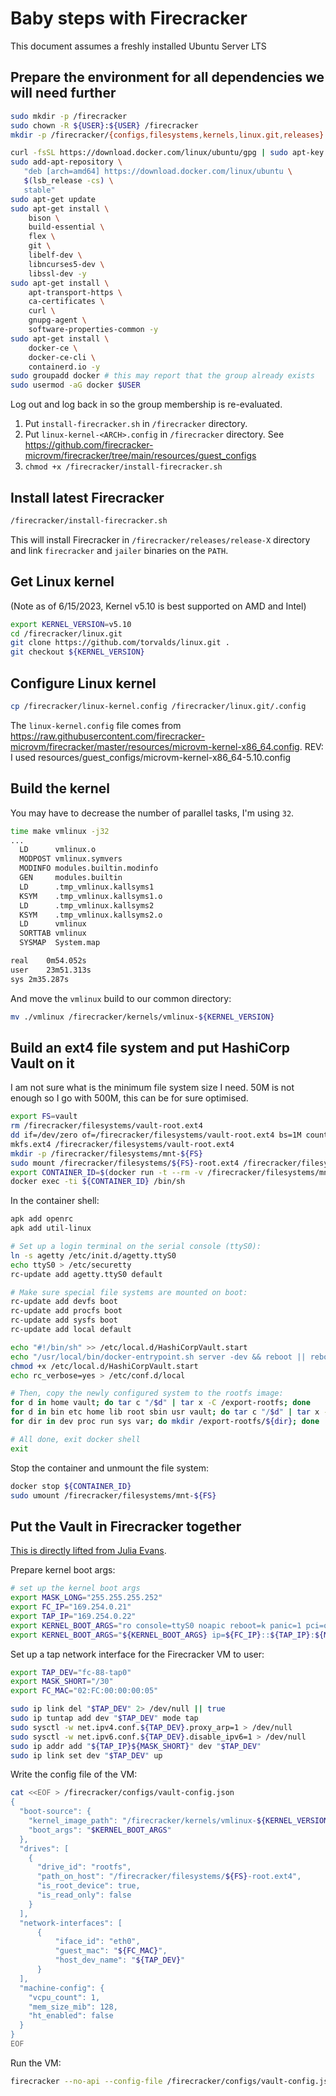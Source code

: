 # Baby steps with Firecracker

This document assumes a freshly installed Ubuntu Server LTS

## Prepare the environment for all dependencies we will need further

```sh
sudo mkdir -p /firecracker
sudo chown -R ${USER}:${USER} /firecracker
mkdir -p /firecracker/{configs,filesystems,kernels,linux.git,releases}
```

```sh
curl -fsSL https://download.docker.com/linux/ubuntu/gpg | sudo apt-key add -
sudo add-apt-repository \
   "deb [arch=amd64] https://download.docker.com/linux/ubuntu \
   $(lsb_release -cs) \
   stable"
sudo apt-get update
sudo apt-get install \
    bison \
    build-essential \
    flex \
    git \
    libelf-dev \
    libncurses5-dev \
    libssl-dev -y
sudo apt-get install \
    apt-transport-https \
    ca-certificates \
    curl \
    gnupg-agent \
    software-properties-common -y
sudo apt-get install \
    docker-ce \
    docker-ce-cli \
    containerd.io -y
sudo groupadd docker # this may report that the group already exists
sudo usermod -aG docker $USER
```

Log out and log back in so the group membership is re-evaluated.

1. Put `install-firecracker.sh` in `/firecracker` directory.
2. Put `linux-kernel-<ARCH>.config` in `/firecracker` directory. 
See https://github.com/firecracker-microvm/firecracker/tree/main/resources/guest_configs
3. `chmod +x /firecracker/install-firecracker.sh`

## Install latest Firecracker

```sh
/firecracker/install-firecracker.sh
```

This will install Firecracker in `/firecracker/releases/release-X` directory and link `firecracker` and `jailer` binaries on the `PATH`.

## Get Linux kernel
(Note as of 6/15/2023, Kernel v5.10 is best supported on AMD and Intel)
```sh
export KERNEL_VERSION=v5.10
cd /firecracker/linux.git
git clone https://github.com/torvalds/linux.git .
git checkout ${KERNEL_VERSION}
```

## Configure Linux kernel

```sh
cp /firecracker/linux-kernel.config /firecracker/linux.git/.config
```

The `linux-kernel.config` file comes from https://raw.githubusercontent.com/firecracker-microvm/firecracker/master/resources/microvm-kernel-x86_64.config.
REV: I used resources/guest_configs/microvm-kernel-x86_64-5.10.config
## Build the kernel

You may have to decrease the number of parallel tasks, I'm using `32`.

```sh
time make vmlinux -j32
...
  LD      vmlinux.o
  MODPOST vmlinux.symvers
  MODINFO modules.builtin.modinfo
  GEN     modules.builtin
  LD      .tmp_vmlinux.kallsyms1
  KSYM    .tmp_vmlinux.kallsyms1.o
  LD      .tmp_vmlinux.kallsyms2
  KSYM    .tmp_vmlinux.kallsyms2.o
  LD      vmlinux
  SORTTAB vmlinux
  SYSMAP  System.map

real	0m54.052s
user	23m51.313s
sys	2m35.287s
```

And move the `vmlinux` build to our common directory:

```sh
mv ./vmlinux /firecracker/kernels/vmlinux-${KERNEL_VERSION}
```

## Build an ext4 file system and put HashiCorp Vault on it

I am not sure what is the minimum file system size I need. 50M is not enough so I go with 500M, this can be for sure optimised.

```sh
export FS=vault
rm /firecracker/filesystems/vault-root.ext4
dd if=/dev/zero of=/firecracker/filesystems/vault-root.ext4 bs=1M count=500
mkfs.ext4 /firecracker/filesystems/vault-root.ext4
mkdir -p /firecracker/filesystems/mnt-${FS}
sudo mount /firecracker/filesystems/${FS}-root.ext4 /firecracker/filesystems/mnt-${FS}
export CONTAINER_ID=$(docker run -t --rm -v /firecracker/filesystems/mnt-${FS}:/export-rootfs -d vault:latest)
docker exec -ti ${CONTAINER_ID} /bin/sh
```

In the container shell:

```sh
apk add openrc
apk add util-linux

# Set up a login terminal on the serial console (ttyS0):
ln -s agetty /etc/init.d/agetty.ttyS0
echo ttyS0 > /etc/securetty
rc-update add agetty.ttyS0 default

# Make sure special file systems are mounted on boot:
rc-update add devfs boot
rc-update add procfs boot
rc-update add sysfs boot
rc-update add local default

echo "#!/bin/sh" >> /etc/local.d/HashiCorpVault.start
echo "/usr/local/bin/docker-entrypoint.sh server -dev && reboot || reboot" >> /etc/local.d/HashiCorpVault.start
chmod +x /etc/local.d/HashiCorpVault.start
echo rc_verbose=yes > /etc/conf.d/local

# Then, copy the newly configured system to the rootfs image:
for d in home vault; do tar c "/$d" | tar x -C /export-rootfs; done
for d in bin etc home lib root sbin usr vault; do tar c "/$d" | tar x -C /export-rootfs; done
for dir in dev proc run sys var; do mkdir /export-rootfs/${dir}; done

# All done, exit docker shell
exit
```

Stop the container and unmount the file system:

```sh
docker stop ${CONTAINER_ID}
sudo umount /firecracker/filesystems/mnt-${FS}
```

## Put the Vault in Firecracker together

[This is directly lifted from Julia Evans](https://jvns.ca/blog/2021/01/23/firecracker--start-a-vm-in-less-than-a-second/).

Prepare kernel boot args:

```sh
# set up the kernel boot args
export MASK_LONG="255.255.255.252"
export FC_IP="169.254.0.21"
export TAP_IP="169.254.0.22"
export KERNEL_BOOT_ARGS="ro console=ttyS0 noapic reboot=k panic=1 pci=off nomodules random.trust_cpu=on"
export KERNEL_BOOT_ARGS="${KERNEL_BOOT_ARGS} ip=${FC_IP}::${TAP_IP}:${MASK_LONG}::eth0:off"
```

Set up a tap network interface for the Firecracker VM to user:

```sh
export TAP_DEV="fc-88-tap0"
export MASK_SHORT="/30"
export FC_MAC="02:FC:00:00:00:05"

sudo ip link del "$TAP_DEV" 2> /dev/null || true
sudo ip tuntap add dev "$TAP_DEV" mode tap
sudo sysctl -w net.ipv4.conf.${TAP_DEV}.proxy_arp=1 > /dev/null
sudo sysctl -w net.ipv6.conf.${TAP_DEV}.disable_ipv6=1 > /dev/null
sudo ip addr add "${TAP_IP}${MASK_SHORT}" dev "$TAP_DEV"
sudo ip link set dev "$TAP_DEV" up
```

Write the config file of the VM:

```sh
cat <<EOF > /firecracker/configs/vault-config.json
{
  "boot-source": {
    "kernel_image_path": "/firecracker/kernels/vmlinux-${KERNEL_VERSION}",
    "boot_args": "$KERNEL_BOOT_ARGS"
  },
  "drives": [
    {
      "drive_id": "rootfs",
      "path_on_host": "/firecracker/filesystems/${FS}-root.ext4",
      "is_root_device": true,
      "is_read_only": false
    }
  ],
  "network-interfaces": [
      {
          "iface_id": "eth0",
          "guest_mac": "${FC_MAC}",
          "host_dev_name": "${TAP_DEV}"
      }
  ],
  "machine-config": {
    "vcpu_count": 1,
    "mem_size_mib": 128,
    "ht_enabled": false
  }
}
EOF
```

Run the VM:

```sh
firecracker --no-api --config-file /firecracker/configs/vault-config.json
```
